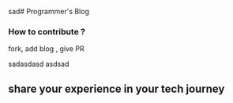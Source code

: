 sad# Programmer's Blog

### How to contribute ?
fork, add blog , give PR

sadasdasd
asdsad
## share your experience in your tech journey